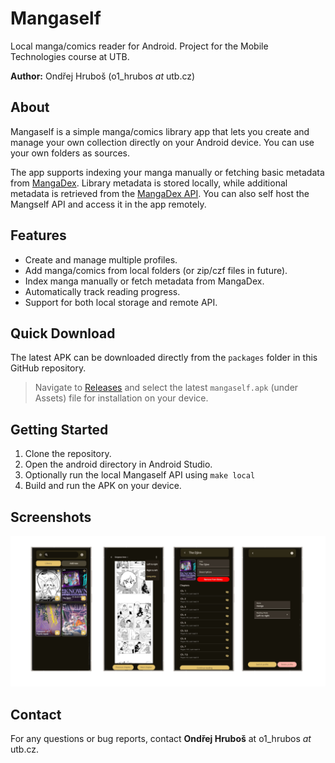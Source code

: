 # Mangaself
Local manga/comics reader for Android. Project for the Mobile Technologies course at UTB.

**Author:** Ondřej Hruboš (o1\_hrubos *at* utb.cz)

## About
Mangaself is a simple manga/comics library app that lets you create and manage your own collection directly on your Android device. You can use your own folders as sources.

The app supports indexing your manga manually or fetching basic metadata from [MangaDex](https://mangadex.org/). Library metadata is stored locally, while additional metadata is retrieved from the [MangaDex API](https://api.mangadex.org/). You can also self host the Mangself API and access it in the app remotely.

## Features
- Create and manage multiple profiles.
- Add manga/comics from local folders (or zip/czf files in future).
- Index manga manually or fetch metadata from MangaDex.
- Automatically track reading progress.
- Support for both local storage and remote API.

## Quick Download
The latest APK can be downloaded directly from the `packages` folder in this GitHub repository.  

> Navigate to [Releases](https://github.com/hruboson/mangaself/releases/) and select the latest `mangaself.apk` (under Assets) file for installation on your device.

## Getting Started
1. Clone the repository.
2. Open the android directory in Android Studio.
3. Optionally run the local Mangaself API using `make local`
4. Build and run the APK on your device.

## Screenshots
![Screenshots](doc/screenshots.png)

## Contact
For any questions or bug reports, contact **Ondřej Hruboš** at o1\_hrubos *at* utb.cz.
